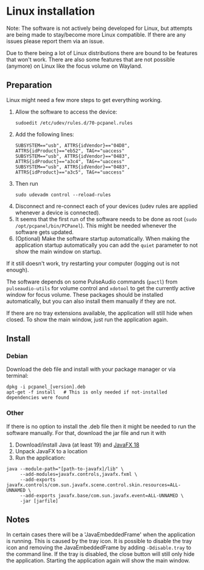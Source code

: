 # Linux installation

Note: The software is not actively being developed for Linux, but attempts are being made to
stay/become more Linux compatible. If there are any issues please report them via an issue.

Due to there being a lot of Linux distributions there are bound to be features that won't work.
There are also some features that are not possible (anymore) on Linux like the focus volume on Wayland.

## Preparation

Linux might need a few more steps to get everything working.

1. Allow the software to access the device:
   ```shell
   sudoedit /etc/udev/rules.d/70-pcpanel.rules
   ```
1. Add the following lines:
   ```properties
   SUBSYSTEM=="usb", ATTRS{idVendor}=="04D8", ATTRS{idProduct}=="eb52", TAG+="uaccess"
   SUBSYSTEM=="usb", ATTRS{idVendor}=="0483", ATTRS{idProduct}=="a3c4", TAG+="uaccess"
   SUBSYSTEM=="usb", ATTRS{idVendor}=="0483", ATTRS{idProduct}=="a3c5", TAG+="uaccess"
   ```
1. Then run
   ```shell
   sudo udevadm control --reload-rules
   ```
1. Disconnect and re-connect each of your devices (udev rules are applied whenever a device is connected).
1. It seems that the first run of the software needs to be done as root (`sudo /opt/pcpanel/bin/PCPanel`). This might be needed whenever the software gets updated.
1. (Optional) Make the software startup automatically. When making the application startup automatically you can add the `quiet` parameter to not show the main window on startup.

If it still doesn't work, try restarting your computer (logging out is not enough).

The software depends on some PulseAudio commands (`pactl`) from `pulseaudio-utils` for volume control
and `xdotool` to get the currently active window for focus volume. These packages should be
installed automatically, but you can also install them manually if they are not.

If there are no tray extensions available, the application will still hide when closed. To show
the main window, just run the application again.

## Install

### Debian

Download the deb file and install with your package manager or via terminal:

   ```shell
   dpkg -i pcpanel_[version].deb
   apt-get -f install   # This is only needed if not-installed dependencies were found
   ```

### Other

If there is no option to install the .deb file then it might be needed to run the software manually.
For that, download the jar file and run it with

1. Download/install Java (at least 19) and [JavaFX 18](https://download2.gluonhq.com/openjfx/18.0.2/openjfx-18.0.2_linux-x64_bin-sdk.zip)
2. Unpack JavaFX to a location
3. Run the application:

```shell
java --module-path="[path-to-javafx]/lib" \
     --add-modules=javafx.controls,javafx.fxml \
     --add-exports javafx.controls/com.sun.javafx.scene.control.skin.resources=ALL-UNNAMED \
     --add-exports javafx.base/com.sun.javafx.event=ALL-UNNAMED \
     -jar [jarfile]
```

## Notes

In certain cases there will be a 'JavaEmbeddedFrame' when the application is running. This is caused by the tray icon.
It is possible to disable the tray icon and removing the JavaEmbeddedFrame by adding `-Ddisable.tray` to the command line.
If the tray is disabled, the close button will still only hide the application. Starting the application again will show the main window.
